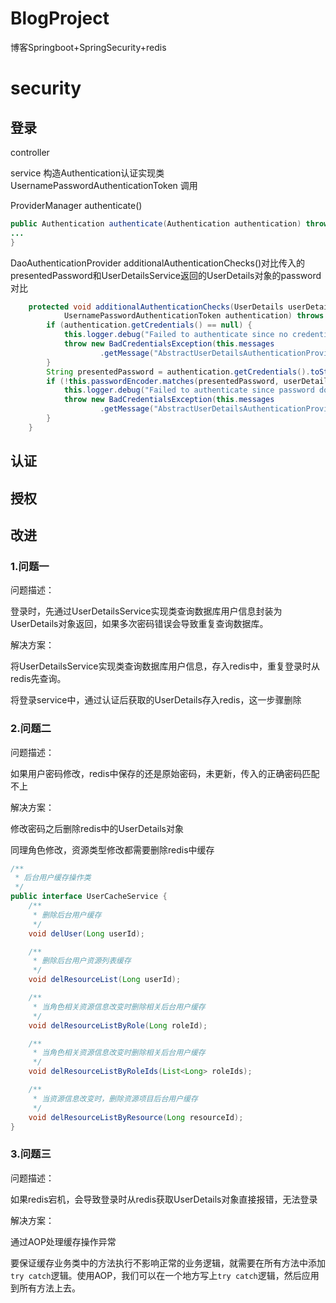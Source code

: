 # BlogProject
博客Springboot+SpringSecurity+redis
# security

## 登录

controller

service  构造Authentication认证实现类UsernamePasswordAuthenticationToken  调用

ProviderManager authenticate()

~~~~java
public Authentication authenticate(Authentication authentication) throws AuthenticationException {
...
}
~~~~



DaoAuthenticationProvider additionalAuthenticationChecks()对比传入的presentedPassword和UserDetailsService返回的UserDetails对象的password对比

~~~~java
	protected void additionalAuthenticationChecks(UserDetails userDetails,
			UsernamePasswordAuthenticationToken authentication) throws AuthenticationException {
		if (authentication.getCredentials() == null) {
			this.logger.debug("Failed to authenticate since no credentials provided");
			throw new BadCredentialsException(this.messages
					.getMessage("AbstractUserDetailsAuthenticationProvider.badCredentials", "Bad credentials"));
		}
		String presentedPassword = authentication.getCredentials().toString();
		if (!this.passwordEncoder.matches(presentedPassword, userDetails.getPassword())) {
			this.logger.debug("Failed to authenticate since password does not match stored value");
			throw new BadCredentialsException(this.messages
					.getMessage("AbstractUserDetailsAuthenticationProvider.badCredentials", "Bad credentials"));
		}
	}
~~~~



## 认证





## 授权





## 改进

### 1.问题一

问题描述：

登录时，先通过UserDetailsService实现类查询数据库用户信息封装为UserDetails对象返回，如果多次密码错误会导致重复查询数据库。

解决方案：

将UserDetailsService实现类查询数据库用户信息，存入redis中，重复登录时从redis先查询。

将登录service中，通过认证后获取的UserDetails存入redis，这一步骤删除



### 2.问题二

问题描述：

如果用户密码修改，redis中保存的还是原始密码，未更新，传入的正确密码匹配不上

解决方案：

修改密码之后删除redis中的UserDetails对象

同理角色修改，资源类型修改都需要删除redis中缓存

~~~~java
/**
 * 后台用户缓存操作类
 */
public interface UserCacheService {
    /**
     * 删除后台用户缓存
     */
    void delUser(Long userId);

    /**
     * 删除后台用户资源列表缓存
     */
    void delResourceList(Long userId);

    /**
     * 当角色相关资源信息改变时删除相关后台用户缓存
     */
    void delResourceListByRole(Long roleId);

    /**
     * 当角色相关资源信息改变时删除相关后台用户缓存
     */
    void delResourceListByRoleIds(List<Long> roleIds);

    /**
     * 当资源信息改变时，删除资源项目后台用户缓存
     */
    void delResourceListByResource(Long resourceId);
}
~~~~



### 3.问题三

问题描述：

如果redis宕机，会导致登录时从redis获取UserDetails对象直接报错，无法登录

解决方案：

通过AOP处理缓存操作异常

要保证缓存业务类中的方法执行不影响正常的业务逻辑，就需要在所有方法中添加`try catch`逻辑。使用AOP，我们可以在一个地方写上`try catch`逻辑，然后应用到所有方法上去。